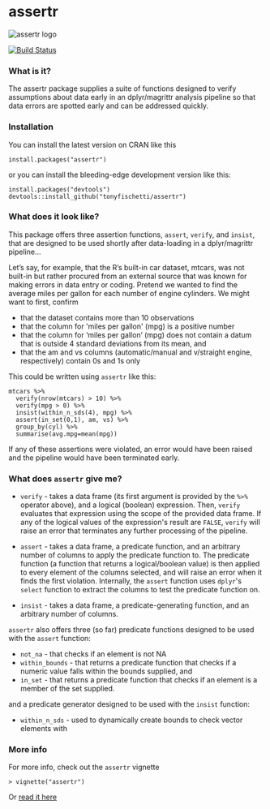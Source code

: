 assertr
===

![assertr logo](http://statethatiamin.onlythisrose.com/assertrlogo.png)

[![Build Status](https://travis-ci.org/tonyfischetti/assertr.svg?branch=master)](https://travis-ci.org/tonyfischetti/assertr)

### What is it?
The assertr package supplies a suite of functions designed to verify
assumptions about data early in an dplyr/magrittr analysis pipeline so that
data errors are spotted early and can be addressed quickly.

### Installation

You can install the latest version on CRAN like this

    install.packages("assertr")

or you can install the bleeding-edge development version like this:

    install.packages("devtools")
    devtools::install_github("tonyfischetti/assertr")

### What does it look like?
This package offers three assertion functions, `assert`, `verify`, and
`insist`, that are designed to be used shortly after data-loading in a
dplyr/magrittr pipeline...

Let’s say, for example, that the R’s built-in car dataset, mtcars, was not 
built-in but rather procured from an external source that was known for making
errors in data entry or coding. Pretend we wanted to find the average
miles per gallon for each number of engine cylinders. We might want to first,
confirm
- that the dataset contains more than 10 observations
- that the column for 'miles per gallon' (mpg) is a positive number
- that the column for ‘miles per gallon’ (mpg) does not contain a datum
that is outside 4 standard deviations from its mean, and
- that the am and vs columns (automatic/manual and v/straight engine,
respectively) contain 0s and 1s only

This could be written using `assertr` like this:


    mtcars %>%
      verify(nrow(mtcars) > 10) %>%
      verify(mpg > 0) %>%
      insist(within_n_sds(4), mpg) %>%
      assert(in_set(0,1), am, vs) %>%
      group_by(cyl) %>%
      summarise(avg.mpg=mean(mpg))


If any of these assertions were violated, an error would have been raised
and the pipeline would have been terminated early.

### What does `assertr` give me?

- `verify` - takes a data frame (its first argument is provided by
the `%>%` operator above), and a logical (boolean) expression. Then, `verify`
evaluates that expression using the scope of the provided data frame. If any
of the logical values of the expression's result are `FALSE`, `verify` will
raise an error that terminates any further processing of the pipeline.
- `assert` - takes a data frame, a predicate function, and an arbitrary
number of columns to apply the predicate function to. The predicate function
(a function that returns a logical/boolean value) is then applied to every
element of the columns selected, and will raise an error when it finds the
first violation.  Internally, the `assert` function uses `dplyr`'s
`select` function to extract the columns to test the predicate function on. 

- `insist` - takes a data frame, a predicate-generating function, and an
arbitrary number of columns.

`assertr` also offers three (so far) predicate functions designed to be used
with the `assert` function:

- `not_na` - that checks if an element is not NA
- `within_bounds` - that returns a predicate function that checks if a numeric
value falls within the bounds supplied, and
- `in_set` - that returns a predicate function that checks if an element is
a member of the set supplied.

and a predicate generator designed to be used with the `insist` function:

- `within_n_sds` - used to dynamically create bounds to check vector elements with

### More info

For more info, check out the `assertr` vignette

    > vignette("assertr")

Or [read it here](http://cran.r-project.org/web/packages/assertr/vignettes/assertr.html)

